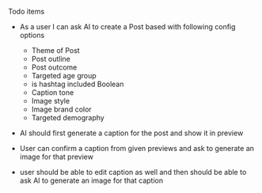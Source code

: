 Todo items

- As a user I can ask AI to create a Post based with following config options
    - Theme of Post 
    - Post outline
    - Post outcome
    - Targeted age group
    - is hashtag included Boolean 
    - Caption tone
    - Image style
    - Image brand color
    - Targeted demography 

- AI should first generate a caption for the post and show it in preview 
- User can confirm a caption from given previews and ask to generate an image for that preview 
- user should be able to edit caption as well and then should be able to ask AI to generate an image for that caption
